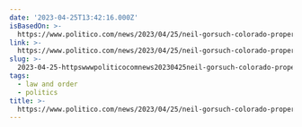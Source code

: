 ```yaml
---
date: '2023-04-25T13:42:16.000Z'
isBasedOn: >-
  https://www.politico.com/news/2023/04/25/neil-gorsuch-colorado-property-sale-00093579
link: >-
  https://www.politico.com/news/2023/04/25/neil-gorsuch-colorado-property-sale-00093579
slug: >-
  2023-04-25-httpswwwpoliticocomnews20230425neil-gorsuch-colorado-property-sale-00093579
tags:
  - law and order
  - politics
title: >-
  https://www.politico.com/news/2023/04/25/neil-gorsuch-colorado-property-sale-00093579
---
```


